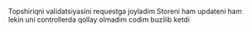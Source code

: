Topshiriqni validatsiyasini requestga joyladim Storeni ham updateni ham lekin uni controllerda qollay olmadim codim buzilib ketdi 